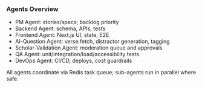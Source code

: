 ### Agents Overview

- PM Agent: stories/specs; backlog priority
- Backend Agent: schema, APIs, tests
- Frontend Agent: Next.js UI, state, E2E
- AI-Question Agent: verse fetch, distractor generation, tagging
- Scholar-Validation Agent: moderation queue and approvals
- QA Agent: unit/integration/load/accessibility tests
- DevOps Agent: CI/CD, deploys, cost guardrails

All agents coordinate via Redis task queue; sub-agents run in parallel where safe.